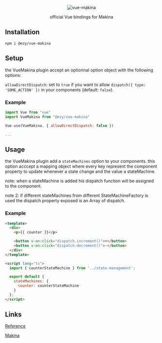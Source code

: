 <p align="center">
  <img src="https://fakeimg.pl/900x300/ffffff/333333/?text=vue-makina&font=museo" alt="vue-makina" />
</p>

<p align="center">official Vue bindings for Makina</p>

## Installation

```shell
npm i @ezy/vue-makina
```

## Setup

the VueMakina plugin accept an optionnal option object with the following options:

`allowDirectDispatch`: set to `true` if you want to allow `dispatch({ type: 'SOME_ACTION' })` in your components (default: `false`).

### Example

```js
import Vue from "vue"
import VueMakina from "@ezy/vue-makina"

Vue.use(VueMakina, { allowDirectDispatch: false })

...
```

## Usage

the VueMakina plugin add a `stateMachines` option to your components.
this option acccept a mapping object where every key represent the component property to update whenever a state change and the value a stateMachine.

note: when a stateMachine is added his dispatch function will be assigned to the component.

note 2: if different stateMachines from different StateMachineFactory is used
the dispatch property exposed is an Array of dispatch.

### Example

```html
<template>
  <div>
    <p>{{ counter }}</p>

    <button v-on:click="dispatch.increment()">+</button>
    <button v-on:click="dispatch.decrement()">-</button>
  </div>
</template>

<script lang="ts">
  import { counterStateMachine } from '../state-management';

  export default {
    stateMachines: {
      counter: counterStateMachine
    }
  };
</script>
```

## Links

[Reference](https://ezylean.github.io/vue-makina)

[Makina](https://www.npmjs.com/package/@ezy/makina)
